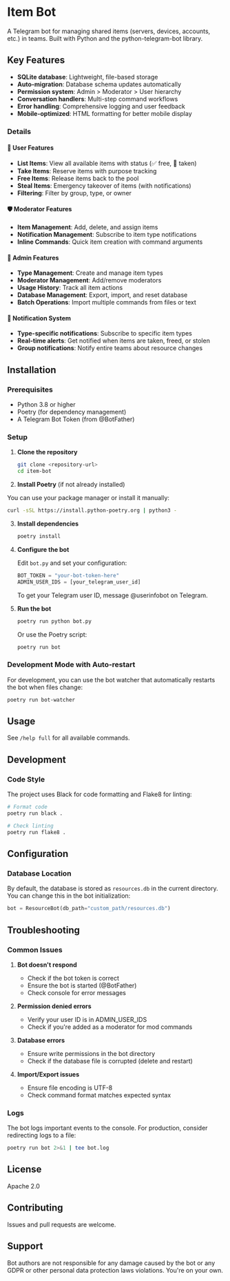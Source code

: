 # Item Bot

A Telegram bot for managing shared items (servers, devices, accounts, etc.)
in teams. Built with Python and the python-telegram-bot library.

## Key Features
- **SQLite database**: Lightweight, file-based storage
- **Auto-migration**: Database schema updates automatically
- **Permission system**: Admin > Moderator > User hierarchy
- **Conversation handlers**: Multi-step command workflows
- **Error handling**: Comprehensive logging and user feedback
- **Mobile-optimized**: HTML formatting for better mobile display

### Details

#### 🔧 User Features

- **List Items**: View all available items with status (✅ free, 📍 taken)
- **Take Items**: Reserve items with purpose tracking
- **Free Items**: Release items back to the pool
- **Steal Items**: Emergency takeover of items (with notifications)
- **Filtering**: Filter by group, type, or owner

#### 🛡️ Moderator Features

- **Item Management**: Add, delete, and assign items
- **Notification Management**: Subscribe to item type notifications
- **Inline Commands**: Quick item creation with command arguments

#### 👑 Admin Features

- **Type Management**: Create and manage item types
- **Moderator Management**: Add/remove moderators
- **Usage History**: Track all item actions
- **Database Management**: Export, import, and reset database
- **Batch Operations**: Import multiple commands from files or text

#### 🔔 Notification System

- **Type-specific notifications**: Subscribe to specific item types
- **Real-time alerts**: Get notified when items are taken, freed, or stolen
- **Group notifications**: Notify entire teams about resource changes

## Installation

### Prerequisites

- Python 3.8 or higher
- Poetry (for dependency management)
- A Telegram Bot Token (from @BotFather)

### Setup

1. **Clone the repository**

   ```bash
   git clone <repository-url>
   cd item-bot
   ```

2. **Install Poetry** (if not already installed)

You can use your package manager or install it manually:

   ```bash
   curl -sSL https://install.python-poetry.org | python3 -
   ```

3. **Install dependencies**

   ```bash
   poetry install
   ```

4. **Configure the bot**

   Edit `bot.py` and set your configuration:

   ```python
   BOT_TOKEN = "your-bot-token-here"
   ADMIN_USER_IDS = [your_telegram_user_id]
   ```

   To get your Telegram user ID, message @userinfobot on Telegram.

5. **Run the bot**

   ```bash
   poetry run python bot.py
   ```

   Or use the Poetry script:

   ```bash
   poetry run bot
   ```

### Development Mode with Auto-restart

For development, you can use the bot watcher that automatically restarts the bot when files change:

```bash
poetry run bot-watcher
```

## Usage

See `/help full` for all available commands.

## Development

### Code Style

The project uses Black for code formatting and Flake8 for linting:

```bash
# Format code
poetry run black .

# Check linting
poetry run flake8 .
```

## Configuration

### Database Location
By default, the database is stored as `resources.db` in the current directory. You can change this in the bot initialization:

```python
bot = ResourceBot(db_path="custom_path/resources.db")
```

## Troubleshooting

### Common Issues

1. **Bot doesn't respond**
   - Check if the bot token is correct
   - Ensure the bot is started (@BotFather)
   - Check console for error messages

2. **Permission denied errors**
   - Verify your user ID is in ADMIN_USER_IDS
   - Check if you're added as a moderator for mod commands

3. **Database errors**
   - Ensure write permissions in the bot directory
   - Check if the database file is corrupted (delete and restart)

4. **Import/Export issues**
   - Ensure file encoding is UTF-8
   - Check command format matches expected syntax

### Logs
The bot logs important events to the console. For production, consider redirecting logs to a file:

```bash
poetry run bot 2>&1 | tee bot.log
```

## License

Apache 2.0

## Contributing

Issues and pull requests are welcome.

## Support

Bot authors are not responsible for any damage caused by the bot or any GDPR or
other personal data protection laws violations. You're on your own.
